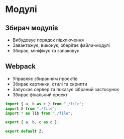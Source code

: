 # Модулі

## Збирач модулів

-   Вибудовує порядок підключення
-   Завантажує, виконує, зберігає файли-модулі
-   Збирає, мініфікує та запаковує

## Webpack

-   Управляє збиранням проектів
-   Збирає картинки, стилі та скрипти
-   Запускає сервер та показує зібраний застосунок
-   Збирає фінальний проект

```js
import { a, b as c } from "./file";
import X from "./file";
import * as lib from "./file";

export { a, b, c as d };

export default Z;
```
